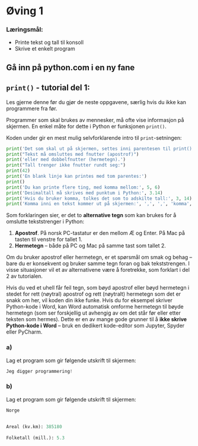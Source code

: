 # Øving 1

### Læringsmål:
- Printe tekst og tall til konsoll
- Skrive et enkelt program

## Gå inn på python.com i en ny fane

## `print()` - tutorial del 1:

Les gjerne denne før du gjør de neste oppgavene, særlig hvis du ikke kan programmere fra før.

Programmer som skal brukes av mennesker, må ofte vise informasjon på skjermen. En enkel måte for dette i Python er funksjonen `print()`.

Koden under gir en mest mulig selvforklarende intro til `print`-setningen:

```python
print('Det som skal ut på skjermen, settes inni parentesen til print().')
print("Tekst må omsluttes med fnutter (apostrof)")
print('eller med dobbelfnutter (hermetegn).')
print("Tall trenger ikke fnutter rundt seg:")
print(42)
print('En blank linje kan printes med tom parentes:')
print()
print('Du kan printe flere ting, med komma mellom:', 5, 6)
print('Desimaltall må skrives med punktum i Python:', 3.14)
print('Hvis du bruker komma, tolkes det som to adskilte tall:', 3, 14)
print('Komma inni en tekst kommer ut på skjermen:', ',', ',', 'komma', 'mellom', 'tekster gjør ikke det.')
```

Som forklaringen sier, er det to **alternative tegn** som kan brukes for å omslutte tekststrenger i Python:

1. **Apostrof**. På norsk PC-tastatur er den mellom Æ og Enter. På Mac på tasten til venstre for tallet 1.
2. **Hermetegn** – både på PC og Mac på samme tast som tallet 2.

Om du bruker apostrof eller hermetegn, er et spørsmål om smak og behag – bare du er konsekvent og bruker samme tegn foran og bak tekststrengen. I visse situasjoner vil et av alternativene være å foretrekke, som forklart i del 2 av tutorialen.

Hvis du ved et uhell får feil tegn, som bøyd apostrof eller bøyd hermetegn i stedet for rett (nøytral) apostrof og rett (nøytralt) hermetegn som det er snakk om her, vil koden din ikke funke. Hvis du for eksempel skriver Python-kode i Word, kan Word automatisk omforme hermetegn til bøyde hermetegn (som ser forskjellig ut avhengig av om det står før eller etter teksten som hermes). Dette er en av mange gode grunner til å **ikke skrive Python-kode i Word** – bruk en dedikert kode-editor som Jupyter, Spyder eller PyCharm.

### a) 
Lag et program som gir følgende utskrift til skjermen:

```python
Jeg digger programmering!
```
### b)
Lag et program som gir følgende utskrift til skjermen:
```python
Norge
 
 
Areal (kv.km): 385180
 
Folketall (mill.): 5.3
```


